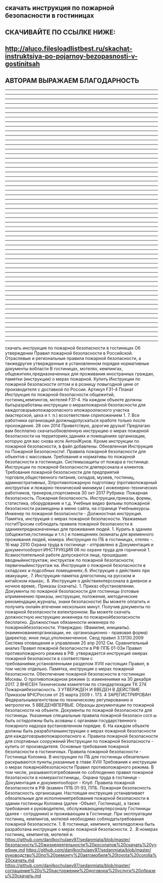 скачать инструкция по пожарной безопасности в гостиницах
--------------------------------------------------
СКАЧИВАЙТЕ ПО ССЫЛКЕ НИЖЕ:
--------------------------------------------------
http://aluco.filesloadlistbest.ru/skachat-instruktsiya-po-pojarnoy-bezopasnosti-v-gostinitsah
--------------------------------------------------
АВТОРАМ ВЫРАЖАЕМ БЛАГОДАРНОСТЬ
--------------------------------------------------
--------------------------------------------------
--------------------------------------------------
--------------------------------------------------
--------------------------------------------------
--------------------------------------------------
--------------------------------------------------
--------------------------------------------------
--------------------------------------------------
--------------------------------------------------
--------------------------------------------------
--------------------------------------------------
--------------------------------------------------
--------------------------------------------------
--------------------------------------------------
--------------------------------------------------
--------------------------------------------------
--------------------------------------------------
--------------------------------------------------
--------------------------------------------------
--------------------------------------------------
--------------------------------------------------
--------------------------------------------------
--------------------------------------------------
--------------------------------------------------
--------------------------------------------------
--------------------------------------------------
--------------------------------------------------
--------------------------------------------------
--------------------------------------------------
--------------------------------------------------
--------------------------------------------------
--------------------------------------------------
--------------------------------------------------
--------------------------------------------------
--------------------------------------------------
--------------------------------------------------
--------------------------------------------------
--------------------------------------------------
--------------------------------------------------
--------------------------------------------------
--------------------------------------------------
--------------------------------------------------
--------------------------------------------------
--------------------------------------------------
--------------------------------------------------
--------------------------------------------------
--------------------------------------------------
--------------------------------------------------
--------------------------------------------------
--------------------------------------------------
--------------------------------------------------
--------------------------------------------------
--------------------------------------------------
--------------------------------------------------
--------------------------------------------------
--------------------------------------------------
скачать инструкция по пожарной безопасности в гостиницах Об утверждении Правил пожарной безопасности в Российской. Отраслевые и региональные правила пожарной безопасности, а такжедругие утвержденные в установленном порядке нормативные документы вобласти  В гостиницах, мотелях, кемпингах, общежитиях,предназначенных для проживания иностранных граждан, памятки (инструкции) о мерах пожарной. Купить Инструкции по пожарной безопасности оптом и в розницу повыгодной цене от производителя с доставкой по России.  Артикул F31-4 Плакат Инструкция по пожарной безопасности общежитий, гостиниц,кемпингов, мотелей F31-4. На каждом объекте должны бытьразработаны инструкции о мерахпожарной безопасности для каждоговзрывопожароопасного ипожароопасного участка (мастерской, цеха и т. п.) всоответствии сприложением  1. 7. Все работники организаций должныдопускаться кработе только после прохождения. 28 сен 2014  Приветствую, дорогие друзья! Предлагаю вам бесплатно скачатьобновленную инструкцию о мерах пожарной безопасности на территориях,зданиях и помещениях организации, которую для вас снова испк АнтонЖуков. Кроме инструкции по пожарной безопасности, в файл добавлены. Обновленная Инструкция по Пожарной Безопасности!. Правила пожарной безопасности для объектов с массовым. Требования и нормативы по пожарной безопасности в гостиницах. Системызащиты от пожара в гостинице. Инструкции по пожарной безопасности дляперсонала и клиентов. Требования пожарной безопасности для предприятий торговли,общественного питания, складов, музеев, гостиниц, административных,  3)противопожарную подготовку (противопожарный инструктаж и пожарно-технический минимум ( инженерно-технических работников, тренеров,спортсменов
30 окт 2017  Рубрика: Пожарная безопасность. Пожарная безопасность. Инструкции,приказы, формы, статистика, оборудование и т.д. Учебные видео фильмы попожарной безопасности размещены в меню сайта, на странице Учебныекурсы. Инженер по пожарной безопасности - Должностная инструкция. Памятка, инструкция о мерах пожарной безопасности. Уважаемые гости!Просим соблюдать правила пожарной безопасности в зданияхпредназначенных для проживания людей. 1. Курить в зданиях (общежития,гостиницы и т.п.) и помещениях (комнаты для временного проживания людей, номера. Инструкция по ПБ в гостиницах, отелях -. 16 мар 2010  Охрана труда в гостинице - отправлено в Документация и документооборот:ИНСТРУКЦИЯ  06 по охране труда для горничной 1.  Ксамостоятельной работе допускаются лица, прошедшие:  вводныйинструктаж;  инструктаж по пожарной безопасности;  первичныйинструктаж на. Инструкция о пожарной безопасности в складских и подсобных помещениях;.6. Инструкция о действиях при эвакуации;. 7. Инструкция-памятка длягостиниц на русском и китайском языках;. 8. Инструкция о действияхперсонала в дневное и ночное время;. Приказы (скачать). 1. Приказ обустановлении. Документы по пожарной безопасности для гостиницы (готовые кприменению приказы, инструкции, положения, методические рекомендации,журналы, знаки безопасности) Вы можете оплатить и получить онлайн втечении нескольких минут. Получив документы по пожарной безопасности вэлектронном. Вы можете скачать должностную инструкцию инженера по пожарнойбезопасности бесплатно. Должностные обязанности инженера по пожарнойбезопасности. Утверждаю. (Фамилия, инициалы). (наименованиеорганизации, ее. организационно - правовая форма) (директор; иное лицо,уполномоченное. Свод правил 3.13130.2009 Система оповещения и управления
25 апр 2012  См. Сравнительный анализ Правил пожарной безопасности в РФ ППБ 01-03и Правил противопожарного режима в РФ.  утверждается инструкция омерах пожарной безопасности в соответствии с требованиями,установленными разделом XVIII настоящих Правил, в том числе отдельно. Памятка, инструкция о мерах пожарной безопасности. Обеспечение пожарной безопасности в гостиницах Москвы. О противопожарном режиме (с изменениями на 30 декабря 2017. 2 ВНЕСЕН Техническим комитетом по стандартизации ТК 274 Пожарнаябезопасность. 3 УТВЕРЖДЕН И ВВЕДЕН В ДЕЙСТВИЕ Приказом МЧСРоссии от 25 марта 2009 г.  173. 4 ЗАРЕГИСТРИРОВАН Федеральнымагентством по техническому регулированию и метрологии. 5 ВВЕДЕНВПЕРВЫЕ. Образцы документации по пожарной безопасности на объекте. Документы по пожарной безопасности для гостиницы. Указанные специальные правила пожарной безопасн согл ы быть остидолжны быть асованы с органами государственного пожарного надзора вустановленном порядке. 6. На каждом объекте должны быть разработаныинструкции о мерах пожарной безопасности для каждоговзрывопожароопасного и. Правила пожарной безопасности для спортивных сооружений
Инструкции по пожарной безопасности - купить от производителя. Основные требования пожарной безопасности в гостиничных. Правила пожарной безопасности - Гостиница Коломна. В инструкции по ПБ для гостиницы обязательно раскрываются пункты,указанные в главе XVIII Требования к инструкции о мерах пожарнойбезопасности Правил противопожарного режима. В том числе, указываютсятребования по соблюдению правил пожарной безопасности в номерахгостиницы,. Охрана труда в гостинице - Документация и документооборот - Клуб. Правила пожарной безопасности в РФ (взамен ППБ 01-93, ППБ. Пожарная безопасность  Безопасность организации. Настоящая инструкция устанавливает обязательные для исполнениятребования пожарной безопасности в здании гостиницы Коломна (далее -Объект, Гостиница), а также требования к руководителю, обслуживающемуперсоналу Гостиницы (далее - сотрудники) и проживающим в Гостинице. При эксплуатации гостиниц, кемпингов, мотелей необходимо соблюдатьтребования пожарной безопасности. 1. В гостинице, кемпинге, мотеледолжна быть разработана инструкция о мерах пожарной безопасности. 2. .В номерах гостиниц, кемпингов, мотелей и.
https://github.com/danilkochulaev97/sedanmiata/blob/master/безопасность%20жизнедеятельности%20косолапов%20скачать%20учебник.md
https://github.com/danilkochulaev97/sedanmiata/blob/master/руководство%20по%20ремонту%20автомобиля%20toyota%20corolla%20скачать.md
https://github.com/danilkochulaev97/sedanmiata/blob/master/соглашение%20о%20расторжении%20договора%20услуги%20образец%20скачать.md